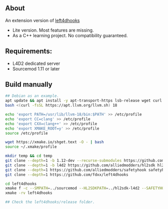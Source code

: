 ## About

An extension version of [left4dhooks](https://forums.alliedmods.net/showthread.php?t=321696)

- Lite version. Most features are missing.
- As a C++ learning project. No compatibility guaranteed.

## Requirements:
- L4D2 dedicated server
- Sourcemod 1.11 or later

## Build manually
```bash
## Debian as an example.
apt update && apt install -y apt-transport-https lsb-release wget curl software-properties-common gnupg g++-multilib git make
bash <(curl -fsSL https://apt.llvm.org/llvm.sh) 18

echo 'export PATH=/usr/lib/llvm-18/bin:$PATH' >> /etc/profile
echo 'export CC=clang' >> /etc/profile
echo 'export CXX=clang++' >> /etc/profile
echo 'export XMAKE_ROOT=y' >> /etc/profile
source /etc/profile

wget https://xmake.io/shget.text -O - | bash
source ~/.xmake/profile

mkdir temp && cd temp
git clone --depth=1 -b 1.12-dev --recurse-submodules https://github.com/alliedmodders/sourcemod sourcemod
git clone --depth=1 -b l4d2 https://github.com/alliedmodders/hl2sdk hl2sdk-l4d2
git clone --depth=1 https://github.com/alliedmodders/safetyhook safetyhook
git clone --depth=1 https://github.com/fdxx/left4dhooks

cd left4dhooks
xmake f -c --SMPATH=../sourcemod --HL2SDKPATH=../hl2sdk-l4d2 --SAFETYHOOKPATH=../safetyhook
xmake -rv left4dhooks

## Check the left4dhooks/release folder.
```
